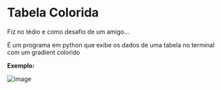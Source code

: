 # Tabela Colorida
Fiz no tédio e como desafio de um amigo...

É um programa em python que exibe os dados de uma tabela no terminal com um gradient colorido

**Exemplo:**

![image](https://github.com/user-attachments/assets/0b0faf22-a959-4ca7-a9ca-7f5aac05dd27)
